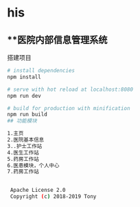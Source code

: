﻿# his
##                         **医院内部信息管理系统

搭建项目

``` bash
# install dependencies
npm install

# serve with hot reload at localhost:8080
npm run dev

# build for production with minification
npm run build
## 功能模块

1.主页
2.医院基本信息
3..护士工作站
4.医生工作站
5.药房工作站
6.医患模块，个人中心
7.药房工作站


 Apache License 2.0
 Copyright (c) 2018-2019 Tony
